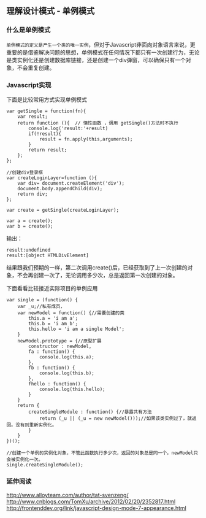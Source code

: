 ## 理解设计模式 - 单例模式

### 什么是单例模式
`单例模式的定义是产生一个类的唯一实例`，但对于Javascript非面向对象语言来说，更重要的是借鉴解决问题的思想，单例模式在任何情况下都只有一次创建行为，无论是类实例化还是创建数据库链接，还是创建一个div弹窗，可以确保只有一个对象，不会重复创建。


### Javascript实现

下面是比较常用方式实现单例模式
```
var getSingle = function(fn){
    var result;
    return function (){  // 惰性函数 ，调用 getSingle()方法时不执行
		console.log('result:'+result)
		if(!result){
			result = fn.apply(this,arguments);
		}
		return result;
    };
};

//创建div登录框
var createLoginLayer=function (){
    var div= document.createElement('div');
    document.body.appendChild(div);
    return div;
};

var create = getSingle(createLoginLayer);

var a = create();
var b = create();

```

输出：
```
result:undefined
result:[object HTMLDivElement]
```

结果跟我们预期的一样，第二次调用create()后，已经获取到了上一次创建的对象，不会再创建一次了，无论调用多少次，总是返回第一次创建的对象。


下面看看比较接近实际项目的单例应用

```
var single = (function() {
    var _u;//私有成员，
    var newModel = function() {//需要创建的类
        this.a = 'i am a';
        this.b = 'i am b';
        this.hello = 'i am a single Model';
    }
    newModel.prototype = {//原型扩展
        constructor : newModel,
        fa : function() {
            console.log(this.a);
        },
        fb : function() {
            console.log(this.b);
        },
        fhello : function() {
            console.log(this.hello);
        }
    }
    return {
        createSingleModule : function() {//暴露共有方法
            return (_u || (_u = new newModel()));//如果该类实例过了，就返回。没有则重新实例化。
        }
    }
})();

//创建一个单例的实例化对象，不管此函数执行多少次，返回的对象总是同一个。newModel只会被实例化一次。
single.createSingleModule();

```

### 延伸阅读
http://www.alloyteam.com/author/tat-svenzeng/  
http://www.cnblogs.com/TomXu/archive/2012/02/20/2352817.html  
http://frontenddev.org/link/javascript-design-mode-7-appearance.html  
